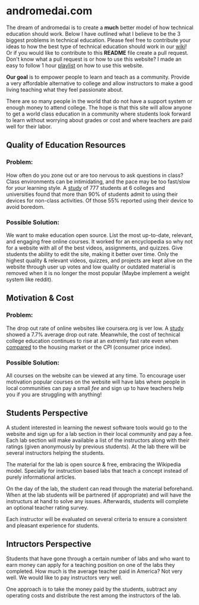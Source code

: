 # andromedai.com

The dream of andromedai is to create a **much** better model of how technical education should work. Below I have outlined what I believe to be the 3 biggest problems in technical education. Please feel free to contribute your ideas to how the best type of technical education should work in our [wiki][1]! Or if you would like to contribute to this **README** file create a pull request. Don't know what a pull request is or how to use this website? I made an easy to follow 1 hour [playlist][2] on how to use this website.

**Our goal** is to empower people to learn and teach as a community. Provide a very affordable alternative to college and allow instructors to make a good living teaching what they feel passionate about.

There are so many people in the world that do not have a support system or enough money to attend college. The hope is that this site will allow anyone to get a world class education in a community where students look forward to learn without worrying about grades or cost and where teachers are paid well for their labor.

## Quality of Education Resources

### Problem:
How often do you zone out or are too nervous to ask questions in class? Class environments can be intimidating, and the pace may be too fast/slow for *your* learning style. A [study][3] of 777 students at 6 colleges and universities found that more than 90% of students admit to using their devices for non-class activities. Of those 55% reported using their device to avoid boredom.

### Possible Solution:

We want to make education open source. List the most up-to-date, relevant, and engaging free online courses. It worked for an encyclopedia so why not for a website with all of the best videos, assignments, and quizzes. Give students the ability to edit the site, making it better over time. Only the highest quality & relevant videos, quizzes, and projects are kept alive on the website through user up votes and low quality or outdated material is removed when it is no longer the most popular (Maybe implement a weight system like reddit).

## Motivation & Cost

### Problem:

The drop out rate of online websites like coursera.org is ver low. A [study][4] showed a 7.7% average drop out rate. Meanwhile, the cost of technical college education continues to rise at an extremly fast rate even when [compared][5] to the housing market or the CPI (consumer price index).

### Possible Solution: 

All courses on the website can be viewed at any time. To encourage user motivation popular courses on the website will have labs where people in local communities can pay a small *fee* and sign up to have teachers help you if you are struggling with anything!

## Students Perspective

A student interested in learning the newest software tools would go to the website and sign up for a lab section in their local community and pay a fee. Each lab section will make available a list of the instructors along with their ratings (given anonymously by previous students). At the lab there will be several instructors helping the students.

The material for the lab is open source & free, embracing the Wikipedia model. Specially for instruction based labs that teach a concept instead of purely informational articles.

On the day of the lab, the student can read through the material beforehand. When at the lab students will be partnered (if appropriate) and will have the instructurs at hand to solve any issues. Afterwards, students will complete an optional teacher rating survey.

Each instructor will be evaluated on several criteria to ensure a consistent and pleasant experience for students.

## Intructors Perspective

Students that have gone through a certain number of labs and who want to earn money can apply for a teaching position on one of the labs they completed. How much is the average teacher paid in America? Not very well. We would like to pay instructors very well.

One approach is to take the money paid by the students, subtract any operating costs and distribute the rest among the instructors of the lab.

[1]: https://github.com/andromedai/andromedai.com/wiki "Andromedai wiki"
[2]: https://www.youtube.com/watch?v=44E8o-xuxWo&list=PLPXsMt57rLtgpwFBqZq4QKxrD9Hhc_8L4 "Youtube playlist"
[3]: http://en.calameo.com/read/000091789af53ca4e647f "Paper in the Journal of Media Education"
[4]: http://www.timeshighereducation.co.uk/news/mooc-completion-rates-below-7/2003710.article "dropout rate"
[5]: http://www.dailymarkets.com/economy/2011/07/26/higher-education-bubble-college-tuition-doubled-over-the-last-10-years-vs-52-for-medical-care/ "Rate of inflation in tuition"
